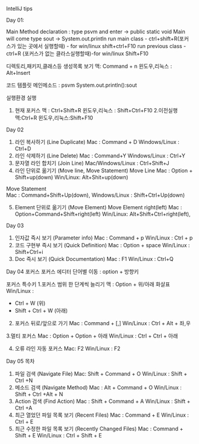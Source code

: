 IntelliJ tips 

Day 01:

Main Method declaration : type psvm and enter -> public static void Main will come
type sout -> System.out.println
run main class - ctrl+shift+R(포커스가 있는 곳에서 실행할때) - for win/linux shift+ctrl+F10
run previous class - ctrl+R  (포커스가 없는 클라스실행할때)-for win/linux Shift+F10

디렉토리,패키지,클래스등 생성목록 보기
맥: Command + n
윈도우,리눅스 : Alt+Insert

코드 템플릿
메인메소드 : psvm
System.out.println():sout


실행환경 실행
1. 현재 포커스
맥 : Ctrl+Shift+R
윈도우,리눅스 : Shift+Ctrl+F10
2.이전실행
맥:Ctrl+R
윈도우,리눅스:Shift+F10

Day 02
1. 라인 복사하기 (Line Duplicate)
Mac : Command + D
Windows/Linux : Ctrl+D
2. 라인 삭제하기 (Line Delete)
Mac : Command+Y
Windows/Linux : Ctrl+Y
3. 문자열 라인 합치기 (Join Line) 
Mac/Windows/Linux : Ctrl+Shift+J
4. 라인 단위로 옮기기 (Move line, Move Statement)
Move Line
Mac : Option + Shift+up(down)
Win/Linux: Alt+Shit+up(down)

Move Statement  
Mac : Command+Shift+Up(down), 
Windows/Linux : Shift+Ctrl+Up(down)

5. Element 단위로 옮기기 (Move Element)
Move Element right(left)
Mac : Option+Command+Shift+right(left)
Win/Linux: Alt+Shift+Ctrl+right(left), 

Day 03
1. 인자값 즉시 보기 (Parameter info)
Mac : Command + p
Win/Linux : Ctrl + p
2. 코드 구현부 즉시 보기 (Quick Definition)
Mac : Option + space 
Win/Linux : Shift+Ctrl+i
3. Doc 즉시 보기 (Quick Documentation)
Mac : F1
Win/Linux : Ctrl+Q

Day 04
포커스
포커스 에디터
단어별 이동 : option + 방향키

포커스 특수키
1.포커스 범위 한 단계씩 늘리기
맥 : Option + 위/아래 화살표
Win/Linux : 
- Ctrl + W (위)
- Shift + Ctrl + W (아래)

2. 포커스 뒤로/앞으로 가기
Mac : Command + [,]
Win/Linux : Ctrl + Alt + 좌,우

3.멀티 포커스
Mac : Option + Option + 아래
Win/Linux : Ctrl + Ctrl + 아래

4. 오류 라인 자동 포커스 
Mac: F2
Win/Linux : F2

Day 05
목차
1. 파일 검색 (Navigate File)
Mac: Shift + Command + O
Win/Linux : Shift + Ctrl +N
2. 메소드 검색 (Navigate Method)
Mac : Alt + Command + O
Win/Linux : Shift + Ctrl +Alt + N
3. Action 검색 (Find Action)
Mac : Shift + Command + A
Win/Linux : Shift + Ctrl +A
4. 최근 열었던 파일 목록 보기 (Recent Files)
Mac : Command + E
Win/Linux : Ctrl + E
5. 최근 수정한 파일 목록 보기 (Recently Changed Files)
Mac : Command + Shift + E
Win/Linux : Ctrl + Shift + E


